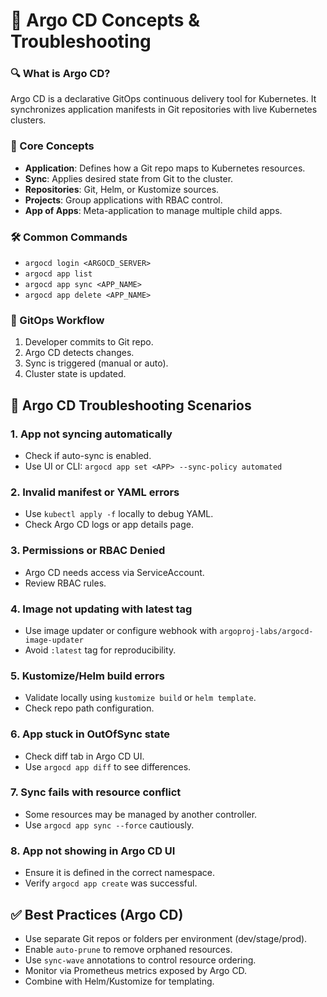 # 🚀 Argo CD Concepts & Troubleshooting

### 🔍 What is Argo CD?

Argo CD is a declarative GitOps continuous delivery tool for Kubernetes.
It synchronizes application manifests in Git repositories with live Kubernetes clusters.

### 🔧 Core Concepts

* **Application**: Defines how a Git repo maps to Kubernetes resources.
* **Sync**: Applies desired state from Git to the cluster.
* **Repositories**: Git, Helm, or Kustomize sources.
* **Projects**: Group applications with RBAC control.
* **App of Apps**: Meta-application to manage multiple child apps.

### 🛠 Common Commands

* `argocd login <ARGOCD_SERVER>`
* `argocd app list`
* `argocd app sync <APP_NAME>`
* `argocd app delete <APP_NAME>`

### 🔑 GitOps Workflow

1. Developer commits to Git repo.
2. Argo CD detects changes.
3. Sync is triggered (manual or auto).
4. Cluster state is updated.


## 🧪 Argo CD Troubleshooting Scenarios

### 1. **App not syncing automatically**

* Check if auto-sync is enabled.
* Use UI or CLI: `argocd app set <APP> --sync-policy automated`

### 2. **Invalid manifest or YAML errors**

* Use `kubectl apply -f` locally to debug YAML.
* Check Argo CD logs or app details page.

### 3. **Permissions or RBAC Denied**

* Argo CD needs access via ServiceAccount.
* Review RBAC rules.

### 4. **Image not updating with latest tag**

* Use image updater or configure webhook with `argoproj-labs/argocd-image-updater`
* Avoid `:latest` tag for reproducibility.

### 5. **Kustomize/Helm build errors**

* Validate locally using `kustomize build` or `helm template`.
* Check repo path configuration.

### 6. **App stuck in OutOfSync state**

* Check diff tab in Argo CD UI.
* Use `argocd app diff` to see differences.

### 7. **Sync fails with resource conflict**

* Some resources may be managed by another controller.
* Use `argocd app sync --force` cautiously.

### 8. **App not showing in Argo CD UI**

* Ensure it is defined in the correct namespace.
* Verify `argocd app create` was successful.


## ✅ Best Practices (Argo CD)

* Use separate Git repos or folders per environment (dev/stage/prod).
* Enable `auto-prune` to remove orphaned resources.
* Use `sync-wave` annotations to control resource ordering.
* Monitor via Prometheus metrics exposed by Argo CD.
* Combine with Helm/Kustomize for templating.

